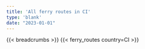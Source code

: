 ```yaml
---
title: 'All ferry routes in CI'
type: 'blank'
date: "2023-01-01"
---
```


{{< breadcrumbs >}}
{{< ferry_routes country=CI >}}
